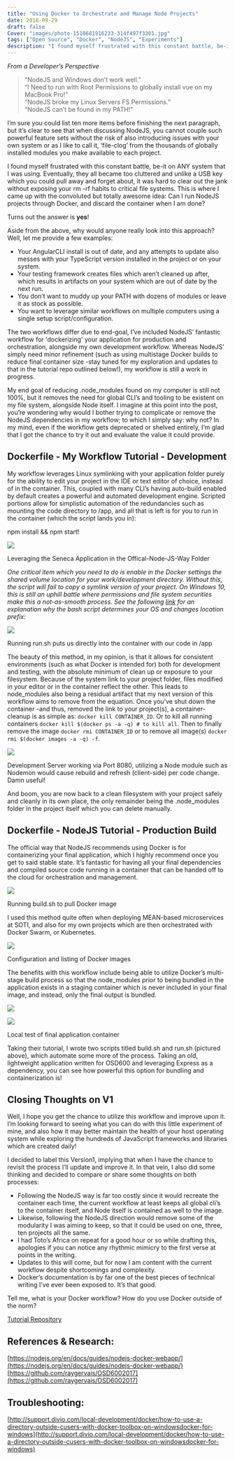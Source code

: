 ```yaml
---
title: "Using Docker to Orchestrate and Manage Node Projects"
date: 2018-09-29
draft: false
Cover: "images/photo-1510681916233-314f497f3301.jpg"
tags: ["Open Source", "Docker", "NodeJS", "Experiments"]
description: "I found myself frustrated with this constant battle, be-it on ANY system that I was using. Eventually, they all became too cluttered and unlike a USB key which you could pull away and forget about, it was hard to clear out the jank without exposing your rm -rf habits to critical file systems. This is where I came up with the convoluted but totally awesome idea: Can I run NodeJS projects through Docker, and discard the container when I am done?"
---
```


_From a Developer’s Perspective_

> “NodeJS and Windows don’t work well.”  
> “I Need to run with Root Permissions to globally install vue on my MacBook Pro!”  
> “NodeJS broke my Linux Servers FS Permissions.”  
> “NodeJS can’t be found in my PATH!”

I’m sure you could list ten more items before finishing the next paragraph, but it’s clear to see that when discussing NodeJS, you cannot couple such powerful feature sets without the risk of also introducing issues with your own system or as I like to call it, ‘file-clog’ from the thousands of globally installed modules you make available to each project.

I found myself frustrated with this constant battle, be-it on ANY system that I was using. Eventually, they all became too cluttered and unlike a USB key which you could pull away and forget about, it was hard to clear out the jank without exposing your rm -rf habits to critical file systems. This is where I came up with the convoluted but totally awesome idea: Can I run NodeJS projects through Docker, and discard the container when I am done?

Turns out the answer is **yes**!

Aside from the above, why would anyone really look into this approach? Well, let me provide a few examples:

- Your AngularCLI install is out of date, and any attempts to update also messes with your TypeScript version installed in the project or on your system.
- Your testing framework creates files which aren’t cleaned up after, which results in artifacts on your system which are out of date by the next run.
- You don’t want to muddy up your PATH with dozens of modules or leave it as stock as possible.
- You want to leverage similar workflows on multiple computers using a single setup script/configuration.

The two workflows differ due to end-goal, I’ve included NodeJS’ fantastic workflow for 'dockerizing' your application for production and orchestration, alongside my own development workflow. Whereas NodeJS’ simply need minor refinement (such as using multistage Docker builds to reduce final container size -stay tuned for my exploration and updates to that in the tutorial repo outlined below!), my workflow is still a work in progress.

My end goal of reducing .node_modules found on my computer is still not 100%, but it removes the need for global CLI’s and tooling to be existent on my file system, alongside Node itself. I imagine at this point into the post, you’re wondering why would I bother trying to complicate or remove the NodeJS dependencies in my workflow; to which I simply say: why not? In my mind, even if the workflow gets deprecated or shelved entirely, I’m glad that I got the chance to try it out and evaluate the value it could provide.

## Dockerfile - My Workflow Tutorial - Development

My workflow leverages Linux symlinking with your application folder purely for the ability to edit your project in the IDE or text editor of choice, instead of in the container. This, coupled with many CLI’s having auto-build enabled by default creates a powerful and automated development engine. Scripted portions allow for simplistic automation of the redundancies such as mounting the code directory to /app, and all that is left is for you to run in the container (which the script lands you in):

npm install && npm start!

![](./images/RayWay-Run02-1.png)

Leveraging the Seneca Application in the Offical-Node-JS-Way Folder

_One critical item which you need to do is enable in the Docker settings the shared volume location for your work/development directory. Without this, the script will fail to copy a symlink version of your project. On Windows 10, this is still an uphill battle where permissions and file system securities make this a not-as-smooth process. See the following [link](http://support.divio.com/local-development/docker/how-to-use-a-directory-outside-cusers-with-docker-toolbox-on-windowsdocker-for-windows) for an explanation why the bash script determines your OS and changes location prefix:_

![](./images/RayWay-Run03-1.png)

Running run.sh puts us directly into the container with our code in /app

The beauty of this method, in my opinion, is that it allows for consistent environments (such as what Docker is intended for) both for development and testing, with the absolute minimum of clean up or exposure to your filesystem. Because of the system link to your project folder, files modified in your editor or in the container reflect the other. This leads to node_modules also being a residual artifact that my next version of this workflow aims to remove from the equation. Once you’ve shut down the container -and thus, removed the link to your project(s), a container-cleanup is as simple as: `docker kill CONTAINER_ID`. Or to kill all running containers `docker kill $(docker ps -a -q) # to kill all`. Then to finally remove the image `docker rmi CONTAINER_ID` or to remove all image(s) `docker rmi $(docker images -a -q) -f`.

![](./images/RayWay-Run04-1.png)

Development Server working via Port 8080, utilizing a Node module such as Nodemon would cause rebuild and refresh (client-side) per code change. Damn useful!

And boom, you are now back to a clean filesystem with your project safely and cleanly in its own place, the only remainder being the .node_modules folder in the project itself which you can delete manually.

## Dockerfile - NodeJS Tutorial - Production Build

The official way that NodeJS recommends using Docker is for containerizing your final application, which I highly recommend once you get to said stable state. It’s fantastic for having all your final dependencies and compiled source code running in a container that can be handed off to the cloud for orchestration and management.

![](./images/NodeWay-Build.png)

Running build.sh to pull Docker image

I used this method quite often when deploying MEAN-based microservices at SOTI, and also for my own projects which are then orchestrated with Docker Swarm, or Kubernetes.

![](./images/NodeWay-Build02.png)

Configuration and listing of Docker images

The benefits with this workflow include being able to utilize Docker’s multi-stage build process so that the node_modules prior to being bundled in the application exists in a staging container which is never included in your final image, and instead, only the final output is bundled.

![](blob:http://raygervais.ca/87dd5ac2-52b6-4f91-b0ac-8a40f047b35e)

![](./images/NodeWay-Run02.png)

Local test of final application container

Taking their tutorial, I wrote two scripts titled build.sh and run.sh (pictured above), which automate some more of the process. Taking an old, lightweight application written for OSD600 and leveraging Express as a dependency, you can see how powerful this option for bundling and containerization is!

## Closing Thoughts on V1

Well, I hope you get the chance to utilize this workflow and improve upon it. I’m looking forward to seeing what you can do with this little experiment of mine, and also how it may better maintain the health of your host operating system while exploring the hundreds of JavaScript frameworks and libraries which are created daily!

I decided to label this Version1, implying that when I have the chance to revisit the process I’ll update and improve it. In that vein, I also did some thinking and decided to compare or share some thoughts on both processes:

- Following the NodeJS way is far too costly since it would recreate the container each time, the current workflow at least keeps all global cli’s to the container itself, and Node itself is contained as well to the image.
- Likewise, following the NodeJS direction would remove some of the modularity I was aiming to keep, so that it could be used on one, three, ten projects all the same.
- I had Toto’s Africa on repeat for a good hour or so while drafting this, apologies if you can notice any rhythmic mimicry to the first verse at points in the writing.
- Updates to this will come, but for now I am content with the current workflow despite shortcomings and complexity.
- Docker’s documentation is by far one of the best pieces of technical writing I’ve ever been exposed to. It’s that good.

Tell me, what is your Docker workflow? How do you use Docker outside of the norm?

[Tutorial Repository](https://github.com/raygervais/node-docker-workflow-tutorial)

## References & Research:

[https://nodejs.org/en/docs/guides/nodejs-docker-webapp/](https://nodejs.org/en/docs/guides/nodejs-docker-webapp/)  
[https://github.com/raygervais/OSD6002017](https://github.com/raygervais/OSD6002017)

## Troubleshooting:

[http://support.divio.com/local-development/docker/how-to-use-a-directory-outside-cusers-with-docker-toolbox-on-windowsdocker-for-windows](http://support.divio.com/local-development/docker/how-to-use-a-directory-outside-cusers-with-docker-toolbox-on-windowsdocker-for-windows)
